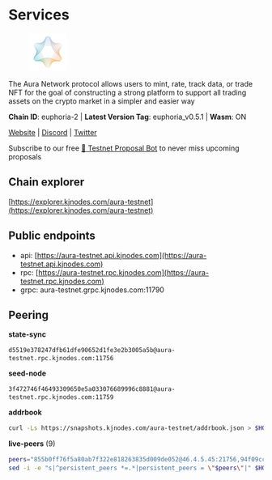 # Services

<figure><img src="https://raw.githubusercontent.com/kj89/cosmos-images/main/logos/aura.png" alt=""><figcaption></figcaption></figure>

The Aura Network protocol allows users to mint, rate, track data,  or trade NFT for the goal of constructing a strong platform to  support all trading assets on the crypto market in a simpler and easier way

**Chain ID**: euphoria-2 | **Latest Version Tag**: euphoria_v0.5.1 | **Wasm**: ON

[Website](https://aura.network) | [Discord](https://discord.gg/hpvF5QcWRf) | [Twitter](https://twitter.com/AuraNetworkHQ)



Subscribe to our free [🤖 Testnet Proposal Bot](https://t.me/kjnodes_testnet_proposal_bot) to never miss upcoming proposals


## Chain explorer
[https://explorer.kjnodes.com/aura-testnet](https://explorer.kjnodes.com/aura-testnet)

## Public endpoints

* api: [https://aura-testnet.api.kjnodes.com](https://aura-testnet.api.kjnodes.com)
* rpc: [https://aura-testnet.rpc.kjnodes.com](https://aura-testnet.rpc.kjnodes.com)
* grpc: aura-testnet.grpc.kjnodes.com:11790

## Peering

**state-sync**

```text
d5519e378247dfb61dfe90652d1fe3e2b3005a5b@aura-testnet.rpc.kjnodes.com:11756
```

**seed-node**

```text
3f472746f46493309650e5a033076689996c8881@aura-testnet.rpc.kjnodes.com:11759
```

**addrbook**
```bash
curl -Ls https://snapshots.kjnodes.com/aura-testnet/addrbook.json > $HOME/.aura/config/addrbook.json
```

**live-peers** (9)
```bash
peers="855b0ff76f5a80ab7f322e818263835d009de052@46.4.5.45:21756,94f09cc1e0d2357c8c8423589c42dc7721387a60@176.9.44.113:26686,3d6b07bdb11754c8c8512525dac109d8bdee3857@65.21.53.39:7656,7cad1bcb2ad777dba21840832341f2ce14bae1a5@5.75.174.126:26656,2e1407476ad3566eb11ac92ad1df4782c7ba83dd@18.143.61.108:26656,7812205773ac30f3d47200ac2391c79896c60135@54.254.220.113:26656,b2394ad608075aa405cdf4ab55e36376d93f7b1d@65.108.206.118:56656,e3dbeeeb2dea9912610b92a436dfe3cb831a94e4@65.108.195.29:36126,d74774b137ce78a61ccbe9c30ff8ec8cb969247d@89.58.59.10:26656"
sed -i -e "s|^persistent_peers *=.*|persistent_peers = \"$peers\"|" $HOME/.aura/config/config.toml
```
